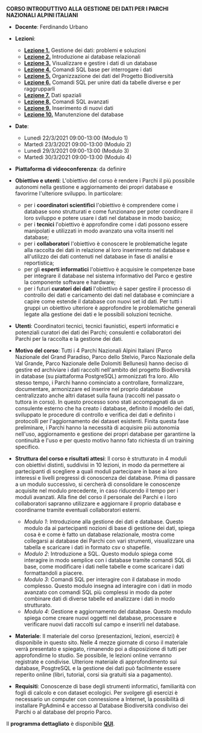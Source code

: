 **CORSO INTRODUTTIVO ALLA GESTIONE DEI DATI PER I PARCHI NAZIONALI ALPINI ITALIANI**

* **Docente**: Ferdinando Urbano

* **Lezioni**:

  * [**Lezione 1.**](https://github.com/feurbano/dati_parchi/blob/master/lezioni/lezione_01.md) Gestione dei dati: problemi e soluzioni
  * [**Lezione 2.**](https://github.com/feurbano/gestione_dati_parchi/blob/master/lezioni/lezione_02.md) Introduzione ai database relazionali
  * [**Lezione 3.**](https://github.com/feurbano/gestione_dati_parchi/blob/master/lezioni/lezione_03.md) Visualizzare e gestire i dati di un database
  * [**Lezione 4.**](https://github.com/feurbano/gestione_dati_parchi/blob/master/lezioni/lezione_04.md) Comandi SQL base per interrogare i dati
  * [**Lezione 5.**](https://github.com/feurbano/gestione_dati_parchi/blob/master/lezioni/lezione_05.md) Organizzazione dei dati del Progetto Biodiversità
  * [**Lezione 6.**](https://github.com/feurbano/gestione_dati_parchi/blob/master/lezioni/lezione_06.md) Comandi SQL per unire dati da tabelle diverse e per raggrupparli
  * [**Lezione 7.**](https://github.com/feurbano/gestione_dati_parchi/blob/master/lezioni/lezione_07.md) Dati spaziali
  * [**Lezione 8.**](https://github.com/feurbano/gestione_dati_parchi/blob/master/lezioni/lezione_8.md) Comandi SQL avanzati
  * [**Lezione 9.**](https://github.com/feurbano/gestione_dati_parchi/blob/master/lezioni/lezione_9.md) Inserimento di nuovi dati
  * [**Lezione 10.**](https://github.com/feurbano/gestione_dati_parchi/blob/master/lezioni/lezione_10.md) Manutenzione del database

* **Date**:
  * Lunedì  22/3/2021 09:00-13:00 (Modulo 1)
  * Martedì 23/3/2021 09:00-13:00 (Modulo 2)
  * Lunedì  29/3/2021 09:00-13:00 (Modulo 3)
  * Martedì 30/3/2021 09:00-13:00 (Modulo 4)
* **Piattaforma di videoconferenza**: da definire  
* **Obiettivo e utenti**: L'obiettivo del corso è rendere i Parchi il più possibile autonomi nella gestione e aggiornamento dei propri database e favorirne l'ulteriore sviluppo. In particolare:
  * per i **coordinatori scientifici** l'obiettivo è comprendere come i database sono strutturati e come funzionano per poter coordinare il loro sviluppo e potere usare i dati nel database in modo basico;
  * per i **tecnici** l'obiettivo è approfondire come i dati possono essere manipolati e utilizzati in modo avanzato una volta inseriti nel database;
  * per i **collaboratori** l'obiettivo è conoscere le problematiche legate alla raccolta dei dati in relazione al loro inserimento nel database e all'utilizzo dei dati contenuti nel database in fase di analisi e reportistica;
  * per gli **esperti informatici** l'obiettivo è acquisire le competenze base per integrare il database nel sistema informativo del Parco e gestire la componente software e hardware;
  * per i futuri **curatori dei dati** l'obiettivo è saper gestire il processo di controllo dei dati e caricamento dei dati nel database e cominciare a capire come estende il database con nuovi set id dati.
  Per tutti i gruppi un obiettivo ulteriore è approfondire le problematiche generali legate alla gestione dei dati e le possibili soluzioni tecniche.

* **Utenti**: Coordinatori tecnici, tecnici faunistici, esperti informatici e potenziali curatori dei dati dei Parchi; consulenti e collaboratori dei Parchi per la raccolta e la gestione dei dati.  

* **Motivo del corso**: Tutti i 4 Parchi Nazionali Alpini Italiani (Parco Nazionale del Grand Paradiso, Parco dello Stelvio, Parco Nazionale della Val Grande, Parco Nazionale delle Dolomiti Bellunesi) hanno deciso di gestire ed archiviare i dati raccolti nell'ambito del progetto Biodiversità in database (su piattaforma PostgreSQL) armonizzati fra loro. Allo stesso tempo, i Parchi hanno cominciato a controllare, formalizzare, documentare, armonizzare ed inserire nel proprio database centralizzato anche altri dataset sulla fauna (raccolti nel passato o tuttora in corso). In questo processo sono stati accompagnati da un consulente esterno che ha creato i database, definito il modello dei dati, sviluppato le procedure di controllo e verifica dei dati e definito i protocolli per l'aggiornamento dei dataset esistenti. Finita questa fase preliminare, i Parchi hanno la necessità di acquisire più autonomia nell'uso, aggiornamento e gestione dei propri database per garantirne la continuità e l'uso e per questo motivo hanno fato richiesta di un training specifico.  

* **Struttura del corso e risultati attesi**:  Il corso è strutturato in 4 moduli con obiettivi distinti, suddivisi in 10 lezioni, in modo da permettere ai partecipanti di scegliere a quali moduli partecipare in base ai loro interessi e livelli pregressi di conoscenza dei database. Prima di passare a un modulo successivo, si cercherà di consolidare le conoscenze acquisite nel modulo precedente, in caso riducendo il tempo per i moduli avanzati. Alla fine del corso il personale dei Parchi e i loro collaboratori sapranno utilizzare e aggiornare il proprio database e coordinarne tramite eventuali collaboratori esterni.

  * *Modulo 1*: Introduzione alla gestione dei dati e database. Questo modulo da ai partecipanti nozioni di base di gestione dei dati, spiega cosa è e come è fatto un database relazionale, mostra come collegarsi ai database dei Parchi con vari strumenti, visualizzare una tabella e scaricare i dati in formato csv o shapefile.
  * *Modulo 2*: Introduzione a SQL. Questo modulo spiega come interagire in modo semplice con i database tramite comandi SQL di base, come modificare i dati nelle tabelle e come scaricare i dati formattandoli a piacere.
  * *Modulo 3*: Comandi SQL per interagire con il database in modo complesso. Questo modulo insegna ad interagire con i dati in modo avanzato con comandi SQL più complessi in modo da poter combinare dati di diverse tabelle ed analizzare i dati in modo strutturato.
  * *Modulo 4*: Gestione e aggiornamento del database. Questo modulo spiega come creare nuovi oggetti nel database, processare e verificare nuovi dati raccolti sul campo e inserirli nel database.

* **Materiale**: Il materiale del corso (presentazioni, lezioni, esercizi) è disponibile in questo sito. Nelle 4 mezze giornate di corso il materiale verrà presentato e spiegato, rimanendo poi a disposizione di tutti per approfondirne lo studio. Se possibile, le lezioni online verranno registrate e condivise. Ulteriore materiale di approfondimento sui database, PosgtreSQL e la gestione dei dati può facilmente essere reperito online (libri, tutorial, corsi sia gratuiti sia a pagamento).  

* **Requisiti**: Conoscenze di base degli strumenti informatici, familiarità con fogli di calcolo e con dataset ecologici. Per svolgere gli esercizi è necessario un computer con connessione a Internet, la possibilità di installare PgAdmin4 e accesso al Database Biodiversità condiviso dei Parchi o al database del proprio Parco.  

Il **programma dettagliato** è disponibile [**QUI**](https://github.com/feurbano/gestione_dati_parchi/blob/master/lezioni/programma.md).
